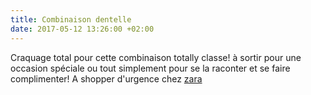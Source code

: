 ```yaml
---
title: Combinaison dentelle
date: 2017-05-12 13:26:00 +02:00
---
```


Craquage total pour cette combinaison totally classe! à sortir pour une occasion spéciale ou tout simplement pour se la raconter et se faire complimenter! A shopper d'urgence chez [zara](http://zara.fr)